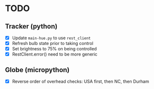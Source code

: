 # TODO

## Tracker (python)
* [x] Update `main-hue.py` to use `rest_client`
* [x] Refresh bulb state prior to taking control
* [x] Set brightness to 75% on being controlled
* [x] RestClient.error() need to be more generic

## Globe (micropython)
* [x] Reverse order of overhead checks: USA first, then NC, then Durham
